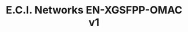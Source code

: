 ---
title: E.C.I. Networks EN-XGSFPP-OMAC v1
has_children: false
redirect_to: /ont-fs-XGS-ONU-25-20NI
layout: default
parent: E.C.I. Networks
---